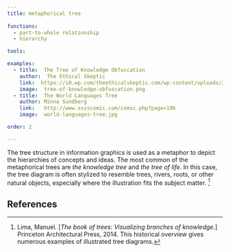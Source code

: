 ```yaml
---
title: metaphorical tree
  
functions:
  - part-to-whole relationship
  - hierarchy

tools:

examples:
  - title:  The Tree of Knowledge Obfuscation
    author:  The Ethical Skeptic
    link:  https://i0.wp.com/theethicalskeptic.com/wp-content/uploads/2017/07/Tree-of-Knowledge-Obfuscation.png?ssl=1
    image:  tree-of-knowledge-obfuscation.png
  - title:  The World Languages Tree
    author: Minna Sundberg
    link:   http://www.sssscomic.com/comic.php?page=196
    image:  world-languages-tree.jpg

order: 2

---
```


The tree structure in information graphics is used as a metaphor to depict the hierarchies of concepts and ideas. The most common of the metaphorical trees are *the knowledge tree* and *the tree of life*. In this case, the tree diagram is often stylized to resemble trees, rivers, roots, or other natural objects, especially where the illustration fits the subject matter. [^lima]

<!--more-->

## References
[^lima]: Lima, Manuel. [*The book of trees: Visualizing branches of knowledge.*] Princeton Architectural Press, 2014. This historical overview gives numerous examples of illustrated tree diagrams.
